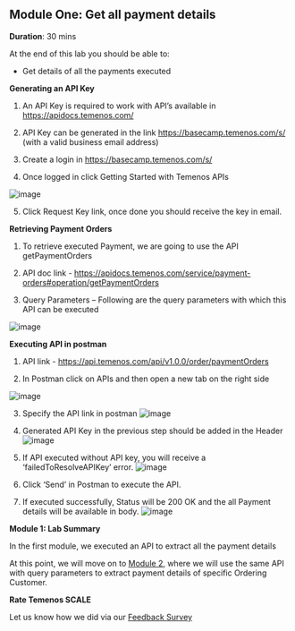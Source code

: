 ## Module One: Get all payment details

**Duration**: 30 mins

At the end of this lab you should be able to:
- Get details of all the payments executed 

**Generating an API Key**
1. An API Key is required to work with API’s available in https://apidocs.temenos.com/

2. API Key can be generated in the link https://basecamp.temenos.com/s/ (with a valid business email address)

3. Create a login in https://basecamp.temenos.com/s/

4. Once logged in click Getting Started with Temenos APIs 

![image](https://github.com/temenos/SCALE2020/blob/main/Creating%20a%20Seamless%20Payment%20Experience%20Using%20Temenos%20Payment%20APIs/images/image002.png)

5. Click Request Key link, once done you should receive the key in email.

**Retrieving Payment Orders**

1. To retrieve executed Payment, we are going to use the API getPaymentOrders

2. API doc link - https://apidocs.temenos.com/service/payment-orders#operation/getPaymentOrders

3. Query Parameters – Following are the query parameters with which this API can be executed

![image](https://github.com/temenos/SCALE2020/blob/main/Creating%20a%20Seamless%20Payment%20Experience%20Using%20Temenos%20Payment%20APIs/images/image003.png)

**Executing API in postman**

1. API link - https://api.temenos.com/api/v1.0.0/order/paymentOrders

2. In Postman click on APIs and then open a new tab on the right side

![image](https://github.com/temenos/SCALE2020/blob/main/Creating%20a%20Seamless%20Payment%20Experience%20Using%20Temenos%20Payment%20APIs/images/image004.png)

3. Specify the API link in postman 
![image](https://github.com/temenos/SCALE2020/blob/main/Creating%20a%20Seamless%20Payment%20Experience%20Using%20Temenos%20Payment%20APIs/images/image005.png)

4. Generated API Key in the previous step should be added in the Header
![image](https://github.com/temenos/SCALE2020/blob/main/Creating%20a%20Seamless%20Payment%20Experience%20Using%20Temenos%20Payment%20APIs/images/image006.png)

5. If API executed without API key, you will receive a ‘failedToResolveAPIKey’ error.
![image](https://github.com/temenos/SCALE2020/blob/main/Creating%20a%20Seamless%20Payment%20Experience%20Using%20Temenos%20Payment%20APIs/images/image007.png)

6. Click ‘Send’ in Postman to execute the API.

7. If executed successfully, Status will be 200 OK and the all Payment details will be available in body. 
![image](https://github.com/temenos/SCALE2020/blob/main/Creating%20a%20Seamless%20Payment%20Experience%20Using%20Temenos%20Payment%20APIs/images/image008.png)

**Module 1: Lab Summary**

In the first module, we executed an API to extract all the payment details

At this point, we will move on to [Module 2](https://github.com/temenos/SCALE2020/blob/main/Creating%20a%20Seamless%20Payment%20Experience%20Using%20Temenos%20Payment%20APIs/Module2-GetPaymentsBasedOnOrdering.md), where we will use the same API with query parameters to extract payment details of specific Ordering Customer.

**Rate Temenos SCALE**

Let us know how we did via our [Feedback Survey]()